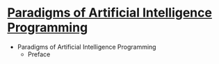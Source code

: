 
# [Paradigms of Artificial Intelligence Programming](https://github.com/norvig/paip-lisp)

- Paradigms of Artificial Intelligence Programming
  - Preface
